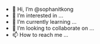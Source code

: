 - 👋 Hi, I’m @sophanitkong
- 👀 I’m interested in ...
- 🌱 I’m currently learning ...
- 💞️ I’m looking to collaborate on ...
- 📫 How to reach me ...

<!---
sophanitkong/sophanitkong is a ✨ special ✨ repository because its `README.md` (this file) appears on your GitHub profile.
You can click the Preview link to take a look at your changes.
--->
